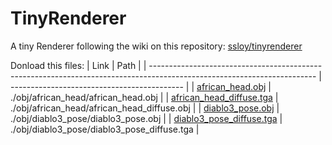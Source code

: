 # TinyRenderer

A tiny Renderer following the wiki on this repository: [ssloy/tinyrenderer](https://github.com/ssloy/tinyrenderer)

Donload this files:
| Link                                                                                                                    | Path                                        |
| ----------------------------------------------------------------------------------------------------------------------- | ------------------------------------------- |
| [african_head.obj](https://github.com/ssloy/tinyrenderer/blob/master/obj/african_head/african_head.obj)                 | ./obj/african_head/african_head.obj         |
| [african_head_diffuse.tga](https://github.com/ssloy/tinyrenderer/blob/master/obj/african_head/african_head_diffuse.tga) | ./obj/african_head/african_head_diffuse.obj |
| [diablo3_pose.obj](https://github.com/ssloy/tinyrenderer/blob/master/obj/diablo3_pose/diablo3_pose.obj)                 | ./obj/diablo3_pose/diablo3_pose.obj         |
| [diablo3_pose_diffuse.tga](https://github.com/ssloy/tinyrenderer/blob/master/obj/diablo3_pose/diablo3_pose_diffuse.tga) | ./obj/diablo3_pose/diablo3_pose_diffuse.tga |
